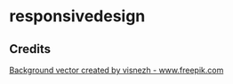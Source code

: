 # responsivedesign

## Credits

<a href='https://www.freepik.com/vectors/background'>Background vector created by visnezh - www.freepik.com</a>